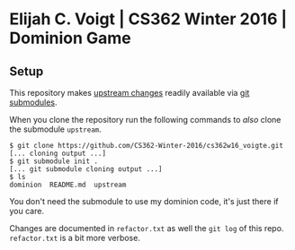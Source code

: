 # Elijah C. Voigt | CS362 Winter 2016 | Dominion Game

## Setup

This repository makes [upstream
changes](https://github.com/CS362-Winter-2016/cs362w16core) readily available
via [git submodules](https://git-scm.com/book/en/v2/Git-Tools-Submodules).

When you clone the repository run the following commands to *also* clone the
submodule `upstream`.

```
$ git clone https://github.com/CS362-Winter-2016/cs362w16_voigte.git
[... cloning output ...]
$ git submodule init .
[... git submodule cloning output ...]
$ ls
dominion  README.md  upstream
```

You don't need the submodule to use my dominion code, it's just there if you
care.

Changes are documented in `refactor.txt` as well the `git log` of this repo.
`refactor.txt` is a bit more verbose.
